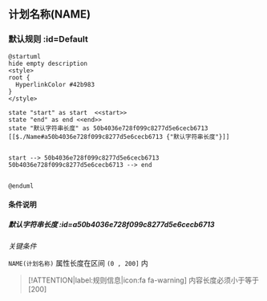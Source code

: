 ## 计划名称(NAME) <!-- {docsify-ignore-all} -->

   

### 默认规则 :id=Default

```plantuml
@startuml
hide empty description
<style>
root {
  HyperlinkColor #42b983
}
</style>

state "start" as start  <<start>>
state "end" as end <<end>>
state "默认字符串长度" as 50b4036e728f099c8277d5e6cecb6713 [[$./Name#a50b4036e728f099c8277d5e6cecb6713 {"默认字符串长度"}]]


start --> 50b4036e728f099c8277d5e6cecb6713 
50b4036e728f099c8277d5e6cecb6713 --> end 


@enduml
```

#### 条件说明

##### 默认字符串长度 :id=a50b4036e728f099c8277d5e6cecb6713


*关键条件*


`NAME(计划名称)` 属性长度在区间 `(0 , 200]` 内

> [!ATTENTION|label:规则信息|icon:fa fa-warning]
> 内容长度必须小于等于[200]







